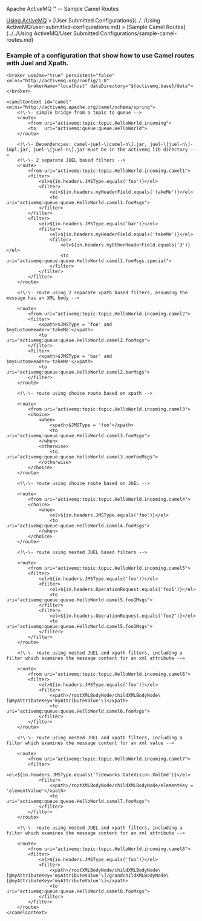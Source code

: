 Apache ActiveMQ ™ -- Sample Camel Routes 

[Using ActiveMQ](../../using-activemq.md) > [User Submitted Configurations](../../Using ActiveMQ/user-submitted-configurations.md) > [Sample Camel Routes](../../Using ActiveMQ/User Submitted Configurations/sample-camel-routes.md)


### Example of a configuration that show how to use Camel routes with Juel and Xpath.

<beans>
    <!\-\- Allows us to use system properties as variables in this configuration file -->
    <bean class="org.springframework.beans.factory.config.PropertyPlaceholderConfigurer"/>

    <broker useJmx="true" persistent="false" xmlns="http://activemq.org/config/1.0"
            brokerName="localhost" dataDirectory="${activemq.base}/data">
    </broker>

    <camelContext id="camel" xmlns="http://activemq.apache.org/camel/schema/spring">
        <!\-\- simple bridge from a topic to queue -->
        <route>
            <from uri="activemq:topic:topic.HelloWorld.incoming">
            <to   uri="activemq:queue:queue.HelloWorld">
        </route>

        <!\-\- Dependencies: camel-juel-\[camel-n\].jar, juel-\[juel-n\]-impl.jar, juel-\[juel-n\].jar must be in the activemq lib directory -->
        <!\-\- 2 separate JUEL based filters -->
        <route>
            <from uri="activemq:topic:topic.HelloWorld.incoming.camel1">
            <filter>
                <el>${in.headers.JMSType.equals('foo')}</el>
                <filter>
                    <el>${in.headers.myHeaderField.equals('takeMe')}</el>
                    <to   uri="activemq:queue:queue.HelloWorld.camel1.fooMsgs">
                </filter>
            </filter>
            <filter>
                <el>${in.headers.JMSType.equals('bar')}</el>
                <filter>
                    <el>${in.headers.myHeaderField.equals('takeMe')}</el>
                    <filter>
                        <el>${in.headers.myOtherHeaderField.equals('3')}</el>
                        <to   uri="activemq:queue:queue.HelloWorld.camel1.fooMsgs.special">
                    </filter>
                </filter>
            </filter>
        </route>

        <!\-\- route using 2 separate xpath based filters, assuming the message has an XML body -->

        <route>
            <from uri="activemq:topic:topic.HelloWorld.incoming.camel2">
            <filter>
                <xpath>$JMSType = 'foo' and $myCustomHeader='takeMe'</xpath>
                <to   uri="activemq:queue:queue.HelloWorld.camel2.fooMsgs">
            </filter>
            <filter>
                <xpath>$JMSType = 'bar' and $myCustomHeader='takeMe'</xpath>
                <to   uri="activemq:queue:queue.HelloWorld.camel2.barMsgs">
            </filter>
        </route>

        <!\-\- route using choice route based on xpath -->

        <route>
            <from uri="activemq:topic:topic.HelloWorld.incoming.camel3">
            <choice>
                <when>
                    <xpath>$JMSType = 'foo'</xpath>
                    <to   uri="activemq:queue:queue.HelloWorld.camel3.fooMsgs">
                </when>
                <otherwise>
                    <to   uri="activemq:queue:queue.HelloWorld.camel3.nonFooMsgs">
                </otherwise>
            </choice>
        </route>

        <!\-\- route using choice route based on JUEL -->

        <route>
            <from uri="activemq:topic:topic.HelloWorld.incoming.camel4">
            <choice>
                <when>
                    <el>${in.headers.JMSType.equals('foo')}</el>
                    <to uri="activemq:queue:queue.HelloWorld.camel4.fooMsgs">
                </when>
            </choice>
        </route>

        <!\-\- route using nested JUEL based filters -->

        <route>
            <from uri="activemq:topic:topic.HelloWorld.incoming.camel5">
            <filter>
                <el>${in.headers.JMSType.equals('foo')}</el>
                <filter>
                    <el>${in.headers.OperationRequest.equals('foo1')}</el>
                    <to uri="activemq:queue:queue.HelloWorld.camel5.foo1Msgs">
                </filter>
                <filter>
                    <el>${in.headers.OperationRequest.equals('foo2')}</el>
                    <to uri="activemq:queue:queue.HelloWorld.camel5.foo2Msgs">
                </filter>
            </filter>
        </route>

        <!\-\- route using nested JUEL and xpath filters, including a filter which examines the message content for an xml attribute -->

        <route>
            <from uri="activemq:topic:topic.HelloWorld.incoming.camel6">
            <filter>
                <el>${in.headers.JMSType.equals('foo')}</el>
                <filter>
                    <xpath>/rootXMLBodyNode/childXMLBodyNode\[@myAttributeKey='myAttributeValue'\]</xpath>
                    <to uri="activemq:queue:queue.HelloWorld.camel6.fooMsgs">
                </filter>
            </filter>
        </route>

        <!\-\- route using nested JUEL and xpath filters, including a filter which examines the message content for an xml value -->

        <route>
            <from uri="activemq:topic:topic.HelloWorld.incoming.camel7">
            <filter>
                <el>${in.headers.JMSType.equals('Tideworks.GateVision.XmlCmd')}</el>
                <filter>
                    <xpath>/rootXMLBodyNode/childXMLBodyNode/elementKey = 'elementValue'</xpath>
                    <to uri="activemq:queue:queue.HelloWorld.camel7.fooMsgs">
                </filter>
            </filter>
        </route>

        <!\-\- route using nested JUEL and xpath filters, including a filter which examines the message content for an xml attribute -->

        <route>
            <from uri="activemq:topic:topic.HelloWorld.incoming.camel8">
            <filter>
                <el>${in.headers.JMSType.equals('foo')}</el>
                <filter>
                    <xpath>/rootXMLBodyNode/childXMLBodyNode\[@myAttributeKey='myAttributeValue'\]/grandchildXMLBodyNode\[@myAttributeKey='myAttributeValue'\]</xpath>
                    <to uri="activemq:queue:queue.HelloWorld.camel8.fooMsgs">
                </filter>
            </filter>
        </route>
    </camelContext>
</beans>

